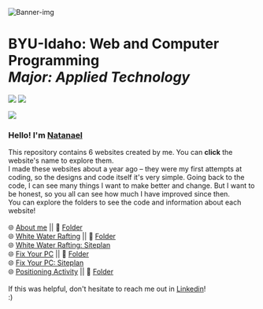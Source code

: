 <picture><img src="https://github.com/ndamatta/CSE111-BYU-Idaho/assets/105658793/ae948b5f-b9d3-46e5-8df8-002d5c89f2d7" alt="Banner-img"></picture>

# BYU-Idaho: Web and Computer Programming<br> <i>Major: Applied Technology</i>
<picture><img src="https://img.shields.io/badge/2022-blue?style=for-the-badge&label=SEP"></picture>     <a href="https://www.linkedin.com/in/natanael-damatta/" target="_blank"><img src="https://img.shields.io/badge/LinkedIn-0077B5?style=for-the-badge&logo=linkedin&logoColor=white"></a>

<picture><img src="https://github.com/ndamatta/CSE110-BYU-Pathway/assets/105658793/27eabe6f-846c-4fd7-ab35-be4801f97d1c"></picture><br>

<h3>Hello! I'm <a href="https://www.linkedin.com/in/natanael-damatta/">Natanael</a></h3>
This repository contains 6 websites created by me. You can <strong>click</strong> the website's name to explore them.<br>
I made these websites about a year ago – they were my first attempts at coding, so the designs and code itself it's very simple. Going back to the code, I can see many things I want to make better and change. But I want to be honest, so you all can see how much I have improved since then.<br>
You can explore the folders to see the code and information about each website!<br>
<br>
🌐 <a href="https://ndamatta.github.io/WDD130-BYU-Idaho/aboutme/index.html">About me</a> || 📁 <a href="https://github.com/ndamatta/WDD130-BYU-Idaho/tree/master/aboutme">Folder</a><br>
🌐 <a href="https://ndamatta.github.io/WDD130-BYU-Idaho/wwr/index.html">White Water Rafting</a> || 📁 <a href="https://github.com/ndamatta/WDD130-BYU-Idaho/tree/master/wwr">Folder</a><br>
🌐 <a href="https://ndamatta.github.io/WDD130-BYU-Idaho/wwr/site-plan-rafting.html">White Water Rafting: Siteplan</a><br>
🌐 <a href="https://ndamatta.github.io/WDD130-BYU-Idaho/wwr/fixyourpc/index.html">Fix Your PC</a> || 📁 <a href ="https://github.com/ndamatta/WDD130-BYU-Idaho/tree/master/fixyourpc">Folder</a><br>
🌐 <a href="https://ndamatta.github.io/WDD130-BYU-Idaho/wwr/fixyourpc/site-plan.html">Fix Your PC: Siteplan</a><br>
🌐 <a href="https://ndamatta.github.io/WDD130-BYU-Idaho/positioning/positioning.html">Positioning Activity</a> || 📁 <a href="https://github.com/ndamatta/WDD130-BYU-Idaho/tree/master/positioning">Folder</a><br>


<br>
If this was helpful, don't hesitate to reach me out in <a href="https://www.linkedin.com/in/natanael-damatta/">Linkedin</a>!<br>
:)
